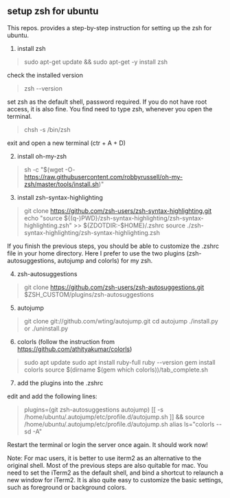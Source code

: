 ## setup zsh for ubuntu

This repos. provides a step-by-step instruction for setting up the zsh for ubuntu.

1. install zsh
> sudo apt-get update && sudo apt-get -y install zsh

check the installed version
> zsh --version 

set zsh as the default shell, password required. If you do not have root access, it is also fine. You find need to type zsh, whenever you open the terminal.
> chsh -s /bin/zsh

exit and open a new terminal (ctr + A + D)

2. install oh-my-zsh

> sh -c "$(wget -O- https://raw.githubusercontent.com/robbyrussell/oh-my-zsh/master/tools/install.sh)"

3. install zsh-syntax-highlighting

> git clone https://github.com/zsh-users/zsh-syntax-highlighting.git
> echo "source ${(q-)PWD}/zsh-syntax-highlighting/zsh-syntax-highlighting.zsh" >> ${ZDOTDIR:-$HOME}/.zshrc
> source ./zsh-syntax-highlighting/zsh-syntax-highlighting.zsh

If you finish the previous steps, you should be able to customize the .zshrc file in your home directory. Here I prefer to use the two plugins (zsh-autosuggestions, autojump and colorls) for my zsh.

4. zsh-autosuggestions

> git clone https://github.com/zsh-users/zsh-autosuggestions.git $ZSH_CUSTOM/plugins/zsh-autosuggestions

5. autojump

> git clone git://github.com/wting/autojump.git
> cd autojump
> ./install.py or ./uninstall.py

6. colorls (follow the instruction from https://github.com/athityakumar/colorls)

> sudo apt update
> sudo apt install ruby-full
> ruby --version
> gem install colorls
> source $(dirname $(gem which colorls))/tab_complete.sh

7. add the plugins into the .zshrc

edit and add the following lines:

> plugins=(git zsh-autosuggestions autojump)
> [[ -s /home/ubuntu/.autojump/etc/profile.d/autojump.sh ]] && source /home/ubuntu/.autojump/etc/profile.d/autojump.sh
> alias ls="colorls --sd -A"

Restart the terminal or login the server once again. It should work now!

Note: For mac users, it is better to use iterm2 as an alternative to the original shell. Most of the previous steps are also quitable for mac. You need to set the iTerm2 as the default shell, and bind a shortcut to relaunch a new window for iTerm2. It is also quite easy to customize the basic settings, such as foreground or background colors.


